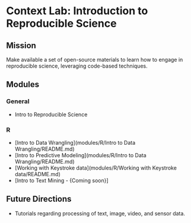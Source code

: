 # Context Lab: Introduction to Reproducible Science

## Mission
Make available a set of open-source materials to learn how to engage in reproducible science, leveraging code-based techniques.

## Modules

### General
- Intro to Reproducible Science

### R
- [Intro to Data Wrangling](modules/R/Intro to Data Wrangling/README.md)
- [Intro to Predictive Modeling](modules/R/Intro to Data Wrangling/README.md)
- [Working with Keystroke data](modules/R/Working with Keystroke data/README.md)
- [Intro to Text Mining - {Coming soon}]

## Future Directions
- Tutorials regarding processing of text, image, video, and sensor data.